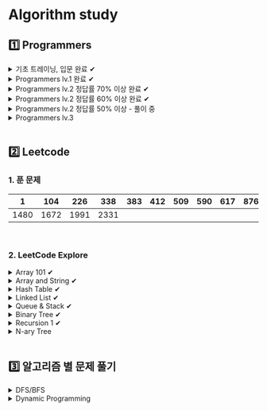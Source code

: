 # Algorithm study

## 1️⃣ Programmers

<details>
<summary>
기초 트레이닝, 입문 완료 ✔
</summary>

| ![코딩 기초 트레이닝 캘린더](https://github.com/JisooPyo/My-Study/assets/130378232/ecdaf685-54e7-415f-8194-62d2a131a668) | ![코딩테스트 입문 캘린더 (1)](https://github.com/JisooPyo/My-Study/assets/130378232/4daaedbf-d6c0-40a1-a8f1-acb7cd183f8e) |
|---------------------------------------------------------------------------------------------------------------|-----------------------------------------------------------------------------------------------------------------|

</details>

<details>
<summary>
Programmers lv.1 완료 ✔
</summary>

![image](https://github.com/JisooPyo/My-Study/assets/130378232/fdd15c4e-d3c0-4a26-9305-e5e0cb563b9b)

</details>

<details>
<summary>
Programmers lv.2 정답률 70% 이상 완료 ✔
</summary>

* 최댓값과 최솟값
* JadenCase 문자열 만들기
* 최솟값 만들기
* 올바른 괄호
* 이진 변환 반복하기
* 숫자의 표현
* 다음 큰 숫자
* 피보나치 수
* 짝지어 제거하기
* 카펫

---

</details>

<details>
<summary>
Programmers lv.2 정답률 60% 이상 완료 ✔
</summary>

* 영어 끝말잇기
* 구명보트
* 점프와 순간 이동
* 예상 대진표
* N개의 최소공배수
* 멀리 뛰기
* 귤 고르기
* 연속 부분 수열 합의 개수
* 괄호 회전하기
* 할인 행사
* n^2 배열 자르기
* H-Index
* 행렬의 곱셈
* [1차] 캐시
* 의상
* 튜플
* 기능개발
* 프로세스
* 뉴스 클러스터링
* 피로도
* 전화번호 목록
* k진수에서 소수 개수 구하기
* 타겟 넘버

---

</details>

<details>
<summary>
Programmers lv.2 정답률 50% 이상 - 풀이 중
</summary>

* [3차] 압축
* [3차] n진수 게임
* 게임 맵 최단거리
* 모음사전
* 더 맵게
* 주차 요금 계산
* 방문 길이
* 주식 가격
* 뒤에 있는 큰 수 찾기
* 땅따먹기
* 스킬트리
* 오픈채팅방
* 롤케이크 자르기
* [3차] 파일명 정렬
* [1차] 프렌즈4블록
* 2xn 타일링
* 택배상자
* 가장 큰 수
* 2개 이하로 다른 비트
* 쿼드압축 후 개수 세기
* 숫자 변환하기

---

</details>

<details>
<summary>
Programmers lv.3 
</summary>

* 정수 삼각형

---

</details>

<br>

## 2️⃣ Leetcode

### 1. 푼 문제

| 1    | 104  | 226  | 338  | 383 | 412 | 509 | 590 | 617 | 876 | 897 | 938 | 1342 | 1379 |
|------|------|------|------|-----|-----|-----|-----|-----|-----|-----|-----|------|------|
| 1480 | 1672 | 1991 | 2331 |     |     |     |     |     |     |     |     |      |      |

<br>

### 2. LeetCode Explore

<details>
<summary>
Array 101 ✔
</summary>

#### Introduction

* Max Consecutive Ones
* Find Numbers with Even Number of Digits
* Squares of a Sorted Array

#### Inserting Items Into an Array

* Duplicate Zeros
* Merge Sorted Array

#### Deleting Items From an Array

* Remove Element
* Remove Duplicates from Sorted Array

#### Searching for Items in an Array

* Check If N and Its Double Exist
* Valid Mountain Array

#### In-Place Operations

* Replace Elements with Greatest Element on Right Side
* Remove Duplicates from Sorted Array
* Move Zeroes
* Sort Array By Parity
* Remove Element

#### Conclusion

* Height Checker
* Third Maximum Number
* Find All Numbers Disappeared in an Array
* Squares of a Sorted Array

---

</details>

<details>
<summary>
Array and String ✔
</summary>

#### Introduction to Array

* Find Pivot Index
* Largest Number At Least Twice of Others
* Plus One

#### Introduction to 2D Array

* Diagonal Traverse
* Spiral Matrix
* Pascal's Triangle

#### Introduction to String

* Add Binary
* Implement strStr()
* Longest Common Prefix

#### Two-Pointer Technique

* Reverse String
* Array Partition 1
* Two Sum 2
* Minimum Size Subarray Sum

#### Conclusion

* Rotate Array
* Pascal's Triangle 2
* Reverse Words in a String
* Reverse Words in a String 3

---

</details>

<details>
<summary>
Hash Table ✔
</summary>

#### Design a Hash Table

* Design HashSet
* Design HashMap

#### Practical Application - Hash Set

* Contains Duplicate
* Single Number
* Intersection of Two Arrays
* Happy Number

#### Practical Application - Hash Map

* Two Sum
* Isomorphic Strings
* Minimum Index Sum Of Two Lists
* First Unique Character in a String
* Intersection of Two Arrays 2
* Contains Duplicate 2

#### Practical Application - Design the Key

* Group Anagrams
* Valid Sudoku
* Find Duplicate Subtrees

#### Conclusion

* Jewels and Stones
* Longest Substring Without Repeating Characters
* 4Sum 2
* Top K Frequent Elements
* Insert Delete GetRandom O(1)

---

</details>

<details>
<summary>
Linked List ✔
</summary>

#### Singly Linked List

* Design Linked List

#### Two Pointer Technique

* Linked List Cycle
* Linked List Cycle 2
* Intersection of Two Linked Lists
* Remove Nth Node From End of List

#### Classic Problems

* Reverse Linked List
* Remove Linked List Elements
* Odd Even Linked List
* Palindrome Linked List

#### Doubly Linked List

* Design Doubly Linked List

#### Conclusion

* Merge Two Sorted Lists
* Add Two Numbers
* Flatten a Multilevel Doubly Linked List
* Copy List with Random Pointer
* Rotate List

---

</details>

<details>
<summary>
Queue & Stack ✔
</summary>

#### Queue: First-in-first-out Data Structure

* Design Circular Queue

#### Stack: Last-in-first-out Data Structure

* Min Stack
* Valid Parentheses
* Daily Temperatures
* Evaluate Reverse Polish Notation

#### Queue and BFS

* Number of Islands
* Open the Lock
* Perfect Squares

#### Stack and DFS

* Clone Graph
* Target Sum

#### Conclusion

* Implement Queue using Stacks
* Implement Stack using Queues
* Decode String
* Flood Fill
* 01 Matrix
* Keys and Rooms

---

</details>

<details>
<summary>
Binary Tree ✔
</summary>

#### Traverse A Tree

* Binary Tree Preorder Traversal
* Binary Tree Inorder Traversal
* Binary Tree Postorder Traversal
* Binary Tree Level Order Traversal

#### Solve Problems Recursively

* Maximum Depth of Binary Tree
* Symmetric Tree
* Path Sum

#### Conclusion

* Construct Binary Tree from Inorder and Postorder Traversal
* Construct Binary Tree from Preorder and Inorder Traversal
* Populating Next Right Pointers in Each Node
* Populating Next Right Pointers in Each Node 2
* Lowest Common Ancestor of a Binary Tree
* Serialize and Deserialize Binary Tree

---

</details>

<details>
<summary>
Recursion 1 ✔
</summary>

#### Principle of Recursion

* Reverse String
* Swap Nodes in Pairs

#### Recurrence Relation

* Reverse Linked List
* Search in a Binary Search Tree
* Pascal's Triangle 2

#### Memoization

* Fibonacci Number
* Climbing Stairs

#### Complexity Analysis

* Maximum Depth of Binary Tree
* Pow(x, n)

#### Conclusion

* Merge Two Sorted Lists
* K-th Symbol in Grammar
* Unique Binary Search Trees 2

---

</details>

<details>
<summary>
N-ary Tree
</summary>

#### Traversal

* N-ary Tree Preorder Traversal
* N-ary Tree Postorder Traversal
* N-ary Tree Level Order Traversal

#### Recursion

* Maximum Depth of N-ary Tree

---

</details>

<br>

## 3️⃣ 알고리즘 별 문제 풀기

<details>
<summary>
DFS/BFS
</summary>

### Programmers

* 타겟넘버 - DFS
* 게임 맵 최단거리 - BFS

### Leetcode

#### DFS

* 1379 - Find a Corresponding Node of a Binary Tree in a Clone of That Tree
* 938 - Range Sum of BST
* 617 - Merge Two Binary Trees
* 897 - Increasing Order Search Tree
* 2331 - Evaluate Boolean Binary Tree
* 590 - N-ary Tree Postorder Traversal

#### BFS

* 226 - Invert Binary Tree
* 104 - Maximum Depth of Binary Tree

---

</details>

<details>
<summary>
Dynamic Programming
</summary>

### Programmers

* 정수 삼각형

### Leetcode

* 338 - Counting Bits
* 509 - Fibonacci Number

---

</details>
